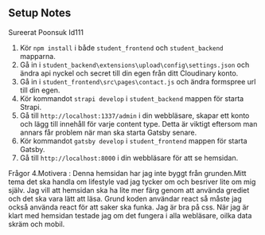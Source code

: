 ## Setup Notes
Sureerat Poonsuk Id111

1. Kör `npm install` i både `student_frontend` och `student_backend` mapparna.
2. Gå in i `student_backend\extensions\upload\config\settings.json` och ändra api nyckel och secret till din egen från ditt Cloudinary konto.
3. Gå in i `student_frontend\src\pages\contact.js` och ändra formspree url till din egen.
4. Kör kommandot `strapi develop` i `student_backend` mappen för starta Strapi.
5. Gå till `http://localhost:1337/admin` i din webbläsare, skapar ett konto och lägg till innehåll för varje content type. Detta är viktigt eftersom man annars får problem när man ska starta Gatsby senare.
6. Kör kommandot `gatsby develop` i `student_frontend` mappen för starta Gatsby.
7. Gå till `http://localhost:8000` i din webbläsare för att se hemsidan.


Frågor 4.Motivera
     : Denna hemsidan har jag inte byggt från grunden.Mitt tema det ska handla om lifestyle vad jag tycker om och besriver lite om mig själv. 
     Jag vill att hemsidan ska ha lite mer färg genom att använda grediet och det ska vara lätt att läsa. Grund koden användar react så måste jag också använda react för att saker ska funka. Jag är bra på css. När jag är klart med hemsidan testade jag om det fungera i alla webläsare, oilka data skräm och mobil.